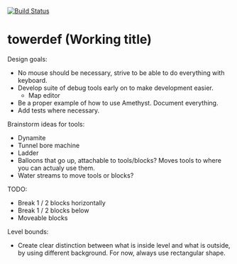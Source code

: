 [![Build Status](https://travis-ci.com/Jazarro/towerdef.svg?branch=master)](https://travis-ci.com/Jazarro/towerdef)

# towerdef (Working title)

Design goals:
- No mouse should be necessary, strive to be able to do everything with keyboard.
- Develop suite of debug tools early on to make development easier.
    - Map editor
- Be a proper example of how to use Amethyst. Document everything.
- Add tests where necessary.

Brainstorm ideas for tools:
- Dynamite
- Tunnel bore machine
- Ladder
- Balloons that go up, attachable to tools/blocks? Moves tools to where you can actualy use them.
- Water streams to move tools or blocks?

TODO:
- Break 1 / 2 blocks horizontally
- Break 1 / 2 blocks below
- Moveable blocks

Level bounds:
- Create clear distinction between what is inside level and what is outside, by using different background. For now, always use rectangular shape.
